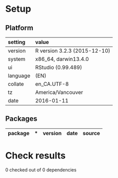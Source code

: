 # Setup

## Platform

|setting  |value                        |
|:--------|:----------------------------|
|version  |R version 3.2.3 (2015-12-10) |
|system   |x86_64, darwin13.4.0         |
|ui       |RStudio (0.99.489)           |
|language |(EN)                         |
|collate  |en_CA.UTF-8                  |
|tz       |America/Vancouver            |
|date     |2016-01-11                   |

## Packages

|package |*  |version |date |source |
|:-------|:--|:-------|:----|:------|

# Check results
0 checked out of 0 dependencies 


